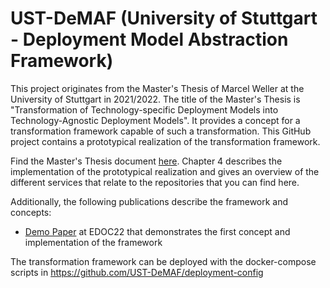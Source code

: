 # UST-DeMAF (University of Stuttgart - Deployment Model Abstraction Framework)

This project originates from the Master's Thesis of Marcel Weller at the University of Stuttgart in 2021/2022.
The title of the Master's Thesis is "Transformation of Technology-specific Deployment Models into Technology-Agnostic Deployment Models".
It provides a concept for a transformation framework capable of such a transformation.
This GitHub project contains a prototypical realization of the transformation framework.

Find the Master's Thesis document [here](https://github.com/UST-TAD/.github/blob/main/main-english.pdf).
Chapter 4 describes the implementation of the prototypical realization and gives an overview of the different services that relate to the repositories that you can find here.

Additionally, the following publications describe the framework and concepts:
* [Demo Paper](https://doi.org/10.1007/978-3-031-26886-1_19) at EDOC22 that demonstrates the first concept and implementation of the framework

The transformation framework can be deployed with the docker-compose scripts in https://github.com/UST-DeMAF/deployment-config
